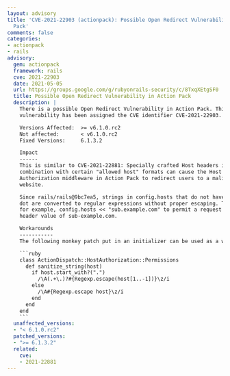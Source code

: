 ```yaml
---
layout: advisory
title: 'CVE-2021-22903 (actionpack): Possible Open Redirect Vulnerability in Action
  Pack'
comments: false
categories:
- actionpack
- rails
advisory:
  gem: actionpack
  framework: rails
  cve: 2021-22903
  date: 2021-05-05
  url: https://groups.google.com/g/rubyonrails-security/c/8TxqXEtgSF0
  title: Possible Open Redirect Vulnerability in Action Pack
  description: |
    There is a possible Open Redirect Vulnerability in Action Pack. This
    vulnerability has been assigned the CVE identifier CVE-2021-22903.

    Versions Affected:  >= v6.1.0.rc2
    Not affected:       < v6.1.0.rc2
    Fixed Versions:     6.1.3.2

    Impact
    ------
    This is similar to CVE-2021-22881: Specially crafted Host headers in
    combination with certain "allowed host" formats can cause the Host
    Authorization middleware in Action Pack to redirect users to a malicious
    website.

    Since rails/rails@9bc7ea5, strings in config.hosts that do not have a leading
    dot are converted to regular expressions without proper escaping. This causes,
    for example, config.hosts << "sub.example.com" to permit a request with a Host
    header value of sub-example.com.

    Workarounds
    -----------
    The following monkey patch put in an initializer can be used as a workaround:

    ```ruby
    class ActionDispatch::HostAuthorization::Permissions
      def sanitize_string(host)
        if host.start_with?(".")
          /\A(.+\.)?#{Regexp.escape(host[1..-1])}\z/i
        else
          /\A#{Regexp.escape host}\z/i
        end
      end
    end
    ```
  unaffected_versions:
  - "< 6.1.0.rc2"
  patched_versions:
  - ">= 6.1.3.2"
  related:
    cve:
    - 2021-22881
---
```

